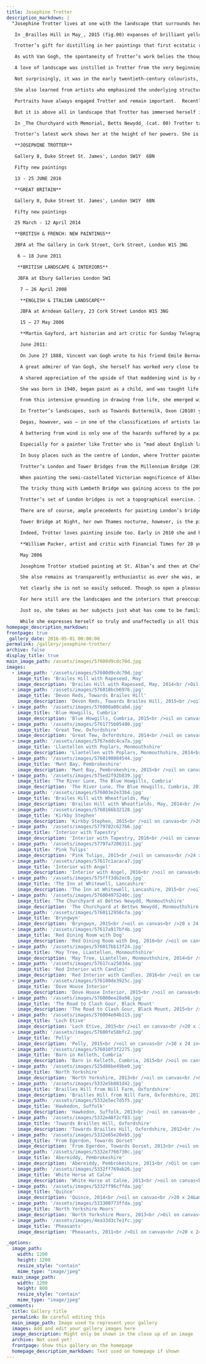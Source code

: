 ```yaml
---
title: Josephine Trotter
description_markdown: |
  "Josephine Trotter lives at one with the landscape that surrounds her in the Oxfordshire hills.  Her home exudes an atmosphere of wellbeing, warmth, nature and art that spills over into the celebration of life that makes her paintings so distinctive.  For the last two years, landscape has engaged her most although throughout her long career she has also painted still-lifes and portraits.  She has often travelled to paint in sunnier spots, Greece, Turkey, Italy and France, but now it is in the landscapes of Britain that she finds her inspiration, especially in their wonderful variety of greens.

   In _Brailles Hill in May_, 2015 (fig.00) expanses of brilliant yellow rape glow against the fresh spring green fields striped with pink furrows, sparkling in the early summer sunshine. Hills fold into each other, pile up against the sky and culminate in the distinctive profile of Brailles Hill, a local landmark. The sense of rapture that this work conveys is at the heart of all Trotter’s work and is expressed, above all, through radiant colour.

   Trotter’s gift for distilling in her paintings that first ecstatic response to a scene brings to mind Van Gogh, an artist she admires. Like Van Gogh, she reacts immediately and powerfully to a motif that she finds compelling. ‘I get an absolute bolt in the head’, she explains, adding ‘I can’t explain it – it’s very powerful.’ Away from home, in Cumbria or Wales, she begins by ‘mapping’ her territory by driving around a region to survey the landscape until she is seized by a particular view. Like Van Gogh, she paints _en plein air_ in a single creative burst, usually finishing a painting in one day.  The early morning light determines the feel of a painting.  She dislikes the ‘flattening light’ of midday and as the sun moves across her subject throughout the day, rather than adjusting the tones of her composition to the shifting conditions, she remains true to that first light that ignited her imagination. She does no preparatory sketches and never relies on photographs, but draws the broad outlines of the composition with a brush loaded with thinly diluted paint. Once a painting is finished, she never revises in the studio. This truth to nature is often physically challenging. Like Monet struggling with the weather on the beaches of Normandy, or Van Gogh with the Mistral in Provence, Trotter sometimes has to weight her easel with bags of stones to stop high winds carrying her canvas away.

   As with Van Gogh, the spontaneity of Trotter’s work belies the thought and the thorough grounding in technique that lie behind it. She may paint quickly but there is no doubt that an innate sense of organisation and structure contribute to the force of her paintings.  Her pigments, she explains, are always arranged in the same sequence on her palette and this helps her organise colour relationships on the canvas. And, like Cézanne, she builds up her composition across the canvas as a whole, constantly aware of how each part relates to the whole.

   A love of landscape was instilled in Trotter from the very beginning of her career.  As a teenager, she took private lessons with the painter Maurice Field, a teacher at the Slade and who encouraged his students to paint in the open air and to record their observation with direct sincerity. He took her sketching in the footsteps of Constable on Hampstead Heath and introduced her to the artist’s oil sketches in the Victoria and Albert Museum.  Drawing classes with the distinguished post-war artist Euan Uglow at St. Alban’s School of Art gave her a thorough grounding in draughtsmanship and pictorial structure. At Chelsea School of Art Trotter deepened her understanding of drawing by attending life classes for two hours every evening, a discipline that would have a lasting impact on her technique and her approach. Today, she often sees the swells and hollows of the landscape in terms of the human figure.  But, most importantly, at Chelsea she also discovered colour.  New paint ranges in tubes offered exhilarating possibilities – ‘at least five different greens’. ‘Colour came bursting out of me’, she recalls, and before long a brilliant rush of colour banished the muted palette of her earlier work.

   Not surprisingly, it was in the early twentieth-century colourists, Matisse, Derain and the Fauves that Trotter found her artistic mentors.  And it is perhaps in her still-lifes that Trotter is closest to the Fauves. In _Red, Yellow and White Tulips with Red Jug,_ 2014 (cat. 00), the brilliant flowers stand out against and at the same time intertwine with the patterned background. Trotter likes tulips for the way ‘they walk about’ freely on the end of their stems.    

   She also learned from artists who emphasized the underlying structure of a composition, Georges Braque or Juan Gris, and especially Cézanne whose drawings she studied at the British Museum and who is still the artist whom perhaps she admires the most. Certainly, an innate structure in her own compositions grounds and balances the vivid colour and the emotional immediacy.   

   Portraits have always engaged Trotter and remain important.  Recently, in addition to her family, she has painted with great sympathy a full-bodied professional model, Christine, resplendently naked on a chaise-longue (cat. 00), and Polly, the proprietor of a local bookshop who is celebrated for her colourful attire, in characteristic bright pink stockings and red shoes (cat, _The Blue Howgills, Cumbria,_ 2015, cat. 00).  

   But it is above all in landscape that Trotter has immersed herself in her recent work.  She returns again and again to the benign, rolling countryside that surrounds her Oxfordshire home. While this particular landscape is fundamental to her current work, she has also explored more dramatic landscapes in Yorkshire, Wales, Yorkshire and Cumbria. During an expedition to Cumbria in the summer of 2015, she was captivated by the Blue Howgills hills, the rise and fall, the sweep and bend, the fluid shapes of the hills rushing up to the sky – Gerard Manley Hopkins’s line ‘Landscape plotted and pieced — fold, fallow, and plough’ (_Pied Beauty,_ 1877) comes to mind – checked at the top of canvas by the deep blue band of the horizon (cat. 00).  

   In _The Churchyard with Memorial, Betts Newydd_ (cat. 00) Trotter tackles another subject close to her heart - graveyards. She insists that the subject has no metaphysical or spiritual significance for her but that the appeal is purely visual the strong, geometric forms of the crosses thrusting up through the loose, burgeoning green grass is what attracts her.  

   Trotter’s latest work shows her at the height of her powers. She is an artist rooted in the tradition of modern Post-Impressionist painting but her deeply felt, poetic response to her native landscape brings a strong and totally individual vision to her subjects. She is a superlative painter in the truest sense of the word. ‘I absolutely love putting paint on’, she declares, ‘I love paint, the smell of paint and its texture.’ In the end, her art is about the stuff of painting, and it is in the visceral essence of the material itself that she has always found herself and the reason why her paintings speak so vividly to us.  

   **JOSEPHINE TROTTER**

   Gallery 8, Duke Street St. James', London SW1Y  6BN

   Fifty new paintings

   13 - 25 JUNE 2016

   **GREAT BRITAIN**

   Gallery 8, Duke Street St. James', London SW1Y  6BN

   Fifty new paintings

   25 March - 12 April 2014

   **BRITISH & FRENCH: NEW PAINTINGS**

   JBFA at The Gallery in Cork Street, Cork Street, London W1S 3NG

    6 – 18 June 2011

    **BRITISH LANDSCAPE & INTERIORS**

    JBFA at Ebury Galleries London SW1

     7 – 26 April 2008

     **ENGLISH & ITALIAN LANDSCAPE**

     JBFA at Arndean Gallery, 23 Cork Street London W1S 3NG

     15 – 27 May 2006

     **Martin Gayford, art historian and art critic for Sunday Telegraph** **and author of ‘_The Yellow House_ and _The Man in The Blue Scarf_ writes**

     June 2011:

     On June 27 1888, Vincent van Gogh wrote to his friend Emile Bernard, mentioning a new picture he had just done of the fields outside Arles. He called it Summer Evening and painted it, he explained, at a single sitting. To rework it was impossible “You see, I went out to do it expressly while the mistral was raging. Aren't we seeking intensity of thought rather than tranquillity of touch?” Josephine Trotter would no doubt understand exactly what he meant by that. “I’m a very immediate person”, she says, “so I have to have the hype of the subject in front of me”.

     A great admirer of Van Gogh, she herself has worked very close to his artistic territory. Last summer she painted below Les Baux de Provence, which is perched on top of Les Alpilles, the blue ridge of which can be seen in the background of so many of his Arles landscapes. In fact, she had a thoroughly Van Goghian experience there. “There was a mistral blowing and you could feel that rage and madness he got into because of this awful hot wind. It does make you feel mad. This painting blew away six times, it was very, very daunting. I had to go back when it had calmed down a bit.”

     A shared appreciation of the upside of that maddening wind is by no means the only attitude that Josephine Trotter shares with the great Dutch artist. She too is fond of onions, for example (Vincent was prone to pop them into pictures including Vincent’s Chair (1888), in which a boxful are sprouting in the background). Trotter “There’s something about onions. It’s the shape and the colour: all those different greens and the limes.” Another enthusiasm is irises, which swirl in the foreground of Cuq en Terasses, France (2010). “I’m so madly in love with Irises because I keep thinking about those Van Gogh Irises (1889)”.  Above all, like Vincent, she is an artist who has a powerful feeling for the material she uses: oil paint, in all its glorious, glutinous physicality. “I get so excited about paint. During my progress as a painter I have become increasingly fascinated by its quality and application – from Cezanne’s architectural and controlled brush-strokes to the passion of Van Gogh’s.” Oil is her preferred medium; for works on paper she uses gouache rather than watercolour because it has more substance. If a feeling for the substantiality of pigment itself is one affinity that Trotter feels with Van Gogh, another is the emphasis she puts on drawing. Of course, the two are not easily separated, certainly not in Trotter’s case. “I feel privileged to have trained at a time when drawing was the crux and bones of art education and very hard work”.

     She was born in 1940, began paint as a child, and was taught life drawing by Maurice Feild before going on to art school. “When I was at Chelsea School of Art, I was taught to draw, draw, draw. We had life-drawing every night for two hours, and the same pose for a week.” Another piece of luck, in her view, was to have been taught by the late Euan Uglow, one of the most gifted British painters and draughtsmen of the post war period. 

     From this intensive grounding in drawing from life, she emerged with a feeling for landscape that is grounded in human anatomy. “I think there’s a lot of drawing and tension in landscape. I think of my paintings of countryside as rather large nudes, like my model Christine. The contours of the hills give me the same feeling. If you don’t get the fields in right it’s the same as if you don’t get the arm in right. The whole thing falls apart”.

     In Trotter’s landscapes, such as Towards Buttermilk, Oxon (2010) you can sense that attitude towards topography – regarding it as an organism, tautly constructed of muscles, bones and sinews. Though this may seem a strange way to think about fields and hills, it is by no means unique. Degas, an artist who spent most of his time painting and drawing human bodies, once produced a picture that is simultaneously a coastal view and a reclining female nude, her limbs formed from the mounds of cliff-side turf.

     Degas, however, was – in one of the classifications of artists largely neglected by art historians – an indoor painter. All his work was done in the studio. Trotter on the other hand, in common with Van Gogh and Monet, predominately an outdoors artist. “I can’t finish my landscapes in the studio, when I come back I never touch them ever.” 

     A battering from wind is only one of the hazards suffered by a painter working out of doors, sur le motif as artists used to put it in 19th century France – though it is one of the worst because a canvas is of course, a small sail, easily blown over or even away (Van Gogh advised tethering one’s easel to the ground with ropes and tent pegs during the mistral).

     Especially for a painter like Trotter who is “mad about English landscapes” there is the problem of rain, a great deal of which fell while she was painting Waterloo Bridge. In the South of France, where she painted last year, there is the question of heat. In one case, she had to come back and finish a painting at 6.30 in the morning, “because it was just too hot where I was sitting later in the day”.

     In busy places such as the centre of London, where Trotter painted the splendid sequence of paintings of bridges over the Thames, which is the centre-piece of this exhibition, there is the distraction of milling crowds of curious strangers. Van Gogh put up with that too, painting the Night Cafe (1888) on an easel set up in an all-night bar, much to the interest and amusement of the clientele. 

     Trotter’s London and Tower Bridges from the Millennium Bridge (2010) was done sur le motif on one of the most teeming thoroughfares in the metropolis. In this case her husband claims some credit for its successful completion. “Angus feels he was very important in these pictures, which he was. He was whopping all the tourists away with an umbrella. They were like ants. We were there for seven hours. Angus said to me, “You are so rude!” I explained, “If I talk to anybody, I’d never paint, I have to be so focussed”. If anybody stuck their face in mine I just said I was foreign”.

     When painting the semi-castellated Victorian magnificence of Albert Bridge she managed to find a more secluded vantage-point, as she explains: “I’m used to having people breathing down my neck but it’s a relief to escape from them. I was so relieved that I could get into Battersea Park, climb over some iron railings, and sit in some gorse bushes.”

     The tricky thing with Lambeth Bridge was gaining access to the pontoon outside Tate Britain, from which it was painted. “I was so frustrated because I got there at quarter past 8 in the morning but they didn’t unlock the chain on the gate until about quarter past 11, waiting for the first ferry, by which time I was having a seizure”. 

     Trotter’s set of London bridges is not a topographical exercise. It was undertaken out of affection for certain structures – starting with Battersea Bridge, which the painter knew from art school days. It is not, and is not intended to be, complete. Chelsea Bridge for example, was omitted. She went and looked at it, “I didn’t like it at all, it’s very flat and boring.”

     There are of course, ample precedents for painting London’s bridges – there’s a Thames-scape tradition that goes back to Canaletto in the 18th century, and includes Turner, Constable, Whistler and Monet. Trotter was especially conscious of André Derain, whose vivacious fauvist London paintings she saw in a remarkable exhibition at the Courtauld Gallery in 2005-6\. “I got very emotional about painting Tower Bridge thinking about Derain and those wonderful Thames pictures he did.”  

     Tower Bridge at Night, her own Thames nocturne, however, is the picture that reached limits of painting sur le motif. A difficulty of painting outside anyway, especially in a country with rapidly fluctuating cloud-cover such as Britain, is the changing light. But what to do when the light goes altogether - that is at night? With the fading of light colour too disappears. For this Trotter explains. “I did some drawings and a little photograph but there were technical problems, I had to rush back and do it inside”. Nonetheless it is one of the most striking of her bridge paintings.

     Indeed, Trotter loves painting inside too. Early in 2010 she and her husband were snowed in at their Oxfordshire farm. “It was wonderful, I can’t tell you how wonderful. Nobody could get at you.” As she emphasises, inside or out, “The thing is, I really love painting.” That is abundantly evident from her exuberant work.

     **William Packer, artist and critic with Financial Times for 20 years**

     May 2006 

     Josephine Trotter studied painting at St. Alban’s and then at Chelsea having previously been taught privately by Professor Maurice Feild of the Slade. She has sustained the commitment to painting she picked up so early, not only from him, but variously from such remarkable and demanding artists as Euan Uglow, Ceri Richards and Norman Adams, over what is now a long career. But commitment, as it was indeed for them, must always be something rather more than the simple combination of application and enthusiasm with which it may so easily be confused, no matter how sincerely professed. Enthusiasm is all very well, but, far beyond the immediate exercise, there must be to it too an intensity of focus that amounts to passion, and a persistence in taking the work through to a full realisation, if it is to carry with it any true purpose. Painting passionately is serious business. And Trotter is as serious as she is passionate a painter in just such a sense.

     She also remains as transparently enthusiastic as ever she was, and the physical pleasure she takes in the stuff of paint and the act of painting is manifest in everything she does. If anything, it has grown more evident as the years have gone on, her work of more recent years now full of a post-impressionist, fauvist energy, redolent of the artists she has come variously to admire so much – Matisse, Derain and Cezanne, Ivon Hitchens and Paul Nash. The paint is rich on the surface, the palette now clean and bright, the brush-stroke direct and confident, the structure always strong, clear and simple. And the work is full, too, of no less direct a delight in the chosen subject, whether it is the rich domestic landscape of the Cotswolds, the grander sweep of the Yorkshire moors, or hedonistic, sun-lit Italy. Here we have an artist fully in command of her material and technique, as sure of her subject as she is sure of her expressive means, and happy enough to continue as she is, set so easily and confidently in her ways.

     Yet clearly she is not so easily seduced. Though so open a pleasure is taken in the work in all its aspects, mere pleasurable self-expression is never its point. It is only the amateur that expects to enjoy himself, and Trotter knows full well, from long experience, that for all its joys, painting is never fun. And she knows too that the passion that informs it, like painting itself, is a contradiction and a mystery to be confronted, tested and disciplined rather than indulged – unfashionable demands that they are, perhaps, in our self-indulgent age. Her paintings may look, therefore, direct and simple in the statement, the product of an hour or two spent in easy, happy circumstances, but they are underpinned by disciplines long studied and hard won – disciplines of close observation, organisation and technical address, of light, space and form. It is a truism of art-commentary that all artists end up painting the same picture, for all the apparent changes of manner and subject over the years – _plus ca change_ …. But it is, after all, in the nature of the truism to contain at least a germ of truth. My own belief, born of frequent experience, is that a true artist’s work does indeed tend to hang together in the end, all of a piece. And to see these recent paintings is not so much to wonder as to anticipate what a Trotter retrospective might tell us of the evolution of her work over her prolific career, and how it comes back in its essentials to itself.

     For here still are the landscapes and the interiors that preoccupied her in her student years. The tone may have been pitched so much lower, and the palette so much quieter than today, and there have been intermediate stages along the way, but the sense of an ordered, architectural and inhabited space, though now more often inhabited only by implication, is as strong as ever. The journey from those grey London roofs outside the studio window to the vibrant Manorbier Castle or the church at Cetinale is perhaps not all that far.

     Just so, she takes as her subjects just what has come to be familiar to her, whether everyday and close to home in Oxfordshire or what has become so on her travels, for she returns repeatedly to anywhere or anything she finds especially stimulating or intriguing – to the Papal house and its garden at Cetinale near Siena, both inside and out; to the great castles of Wales and England, those vast sculptures in the landscape, Harlech and Manorbier; to the Dorset coast at Bridport and Abbotsbury; to the Yorkshire moors and the Welsh mountains, both north and south. But, as with Chesterton’s ‘Manalive’, we travel far, perhaps, only in order to come home again. And Trotter is no more at home, and no more herself, than when working in her beloved Cotswolds, painting the local fields and farms, and the rise of Brailes Hill that she sees every day.

     While she expresses herself so truly and unaffectedly in all this work, the paradox is that self-expression has little to do with it. For self-expression, in art of any kind, self-consciously undertaken, is ever a snare and a delusion – and an irrelevant delusion too, for the simple reason that we express ourselves in any case in everything we do. Rather it is that, as for all artists, for her the difficulty and the eternal fascination lie in the struggle to get it right, of course in terms set by the artist’s own interests and intentions, but only so that the work can then be set free in the world to be taken as it is, standing as it were on its own feet. In even trying to get it right, all true artists do more than they know, and we come to their work not to be creatures of what they think, but to discover what it means to us, and tells us of what and where we are in the world. Josephine Trotter gets it right enough, and we are surprised and engaged by it, and better, for it_. London March 2006. William Packer Art Critic with Financial Times since 1974._"
homepage_description_markdown: 
frontpage: true
_gallery_date: 2016-05-01 00:00:00
permalink: /gallery/josephine-trotter/
archive: false
display_title: true
main_image_path: /assets/images/57600d9cdc70d.jpg
images:
  - image_path: '/assets/images/57600d9cdc70d.jpg'
    image_title: 'Brailes Hill with Rapeseed, May'
    image_description: 'Brailes Hill with Rapeseed, May, 2014<br />Oil on canvas<br />36 x 48 in<br />&amp;pound;30,000 SOLD'
  - image_path: '/assets/images/576018bcb6976.jpg'
    image_title: 'Devon Reds, Towards Brailes Hill'
    image_description: 'Devon Reds, Towards Brailes Hill, 2015<br />oil on canvas<br />2015<br />&amp;pound;25,000 SOLD'
  - image_path: '/assets/images/576000a00cabd.jpg'
    image_title: 'Blue Howgills, Cumbria'
    image_description: 'Blue Howgills, Cumbria, 2015<br />oil on canvas<br />28 x 36&amp;quot;<br />&amp;pound;12,000 SOLD'
  - image_path: '/assets/images/5761775b05480.jpg'
    image_title: 'Great Tew, Oxfordshire'
    image_description: 'Great Tew, Oxfordshire, 2014<br />oil on canvas<br />28 x 36&amp;quot;<br />&amp;pound;12,000'
  - image_path: '/assets/images/5767eddc4ca7a.jpg'
    image_title: 'Llantellen with Poplars, Monmouthshire'
    image_description: 'Llantellen with Poplars, Monmouthshire, 2014<br />oil on canvass<br />24 x 28 in<br />&amp;pound;10,000'
  - image_path: '/assets/images/5760198084544.jpg'
    image_title: 'Mwnt Bay, Pembrokeshire'
    image_description: 'Mwnt Bay, Pembrokeshire, 2015<br />oil on canvas<br />2015<br />&amp;pound;10,000 SOLD'
  - image_path: '/assets/images/575ed2f92b839.jpg'
    image_title: 'The River Lune, The Blue Howgills, Cumbria'
    image_description: 'The River Lune, The Blue Howgills, Cumbria, 2015<br />oil on canvas<br />24 x 30&amp;quot;<br />&amp;pound;12,000'
  - image_path: '/assets/images/576003e2e33b4.jpg'
    image_title: 'Brailes Hill with Wheatfields, May'
    image_description: 'Brailes Hill with Wheatfields, May, 2014<br />oil on canvas<br />28 x 36 in<br />&amp;pound;12,000'
  - image_path: '/assets/images/5760166b32128.jpg'
    image_title: 'Kirkby Stephen'
    image_description: 'Kirkby Stephen, 2015<br />oil on canvas<br />20 x 24 in<br />&amp;pound;8,000 SOLD' 
  - image_path: '/assets/images/5779782c627b6.jpg'
    image_title: 'Interior with Tapestry'
    image_description: 'Interior with Tapestry, 2016<br />oil on canvas<br />32 x 24 in<br />&amp;pound;10,000'  
  - image_path: '/assets/images/57797a7206311.jpg'
    image_title: 'Pink Tulips'
    image_description: 'Pink Tulips, 2015<br />oil on canvass<br />24 x 20&amp;quot;<br />&amp;pound;6,000'
  - image_path: '/assets/images/57617c1acaca7.jpg'
    image_title: 'Interior with Angel'
    image_description: 'Interior with Angel, 2016<br />oil on canvas<br />32 x 24 in<br />&amp;pound;10,000 SOLD'  
  - image_path: '/assets/images/575fff3db2ec0.jpg'
    image_title: 'The Inn at Whitewell, Lancashire'
    image_description: 'The Inn at Whitewell, Lancashire, 2015<br />oil on canvas<br />28 x 3 inches<br />&amp;pound;12,000'
  - image_path: '/assets/images/576004975240c.jpg'
    image_title: 'The Churchyard at Bettws Newydd, Monmouthshire'
    image_description: 'The Churchyard at Bettws Newydd, Monmouthshire, 2015<br />oil on canvas<br />24 x 30&amp;quot;<br />&amp;pound;8,000'  
  - image_path: '/assets/images/5760112956cfa.jpg'
    image_title: 'Bryngwyn'
    image_description: 'Bryngwyn, 2015<br />oil on canvas<br />20 x 24 in<br />&amp;pound;6,000 SOLD'
  - image_path: '/assets/images/57617a917bf4b.jpg'
    image_title: 'Red Dining Room with Dog'
    image_description: 'Red Dining Room with Dog, 2016<br />oil on canvas<br />30 x 40 in<br />&amp;pound;15,000'  
  - image_path: '/assets/images/576017bb13f24.jpg'
    image_title: 'May Tree, LLantellen, Monmouthshire'
    image_description: 'May Tree, LLantellen, Monmouthshire, 2014<br />oil on canvas<br />28 x 36 in<br />&amp;pound;10,000 SOLD'
  - image_path: '/assets/images/57617ca2503da.jpg'
    image_title: 'Red Interior with Candles'
    image_description: 'Red Interior with Candles, 2016<br />oil on canvas<br />24 x 28 in<br />&amp;pound;7,000'  
  - image_path: '/assets/images/576180de3925c.jpg'
    image_title: 'Dove House Interior'
    image_description: 'Dove House Interior, 2015<br />oil on canvas<br />24 x 30 in<br />&amp;pound;10,000 SOLD'
  - image_path: '/assets/images/576000ee28a98.jpg'
    image_title: 'The Road to Clash Gour, Black Mount'
    image_description: 'The Road to Clash Gour, Black Mount, 2015<br />oil on canvass<br />24 x 36 in<br />&amp;pound;10,000'  
  - image_path: '/assets/images/576004e04b115.jpg'
    image_title: 'Loch Etive'
    image_description: 'Loch Etive, 2015<br />oil on canvas<br />20 x 30 in<br />&amp;pound;8,000 SOLD'
  - image_path: '/assets/images/57600fe58bfc2.jpg'
    image_title: 'Polly'
    image_description: 'Polly, 2015<br />oil on canvas<br />30 x 24 in<br />&amp;pound;8,000'  
  - image_path: '/assets/images/576010f3f2275.jpg'
    image_title: 'Barn in Kelleth, Cumbria'
    image_description: 'Barn in Kelleth, Cumbria, 2015<br />oil on canvas<br />24 x 20 in<br />&amp;pound;6,000 SOLD'
  - image_path: '/assets/images/525d86be49be0.jpg'
    image_title: 'North Yorkshire'
    image_description: 'North Yorkshire, 2013<br />oil on canvas<br />&amp;pound;15,000 SOLD'  
  - image_path: '/assets/images/5332e5b881d42.jpg'
    image_title: 'Brailles Hill from Nill Farm, Oxfordshire'
    image_description: 'Brailles Hill from Nill Farm, Oxfordshire, 2013<br />Oil on canvas<br />48 x 60&amp;quot; in <br />&amp;pound;25,000 SOLD'
  - image_path: '/assets/images/5332e5ec7d5f5.jpg'
    image_title: 'Hawkedon, Suffolk'
    image_description: 'Hawkedon, Suffolk, 2013<br />oil on canvas<br />24 x 30&amp;quot;<br />&amp;pound;8000 SOLD'  
  - image_path: '/assets/images/5332e48f2cf83.jpg'
    image_title: 'Towards Brailles Hill, Oxfordshire'
    image_description: 'Towards Brailles Hill, Oxfordshire, 2012<br />oil on canvas<br />36 x 48 in<br />&amp;pound;20,000 SOLD'
  - image_path: '/assets/images/5332e65e20eb5.jpg'
    image_title: 'From Egerdon, Towards Dorset'
    image_description: 'From Egerdon, Towards Dorset, 2013<br />oil on canvas<br />24 x 30&amp;quot;<br />&amp;pound;8000 SOLD'  
  - image_path: '/assets/images/5332e7766730c.jpg'
    image_title: 'Abereiddy, Pembrokeshire'
    image_description: 'Abereiddy, Pembrokeshire, 2011<br />Oil on canvas<br />20 x 24&amp;quot;<br />&amp;pound;7,500 SOLD'
  - image_path: '/assets/images/5332ff769ab26.jpg'
    image_title: 'White Horse at Calne'
    image_description: 'White Horse at Calne, 2013<br />oil on canvas<br />24 x 32&amp;quot;<br />&amp;pound;8000 SOLD'  
  - image_path: '/assets/images/5332ff96cffda.jpg'
    image_title: 'Quince'
    image_description: 'Quince, 2014<br />oil on canvas<br />20 x 24&amp;quot;<br />&amp;pound;7,000 SOLD'
  - image_path: '/assets/images/533300773ffda.jpg'
    image_title: 'North Yorkshire Moors'
    image_description: 'North Yorkshire Moors, 2013<br />Oil on canvas<br />28 x 36 in (71 x 91 cm)<br />&amp;pound;12,000 SOLD'  
  - image_path: '/assets/images/4ea33d3c7e1fc.jpg'
    image_title: 'Pheasants'
    image_description: 'Pheasants, 2011<br />Oil on canvas<br />20 x 24 cm (50 x 61 cm)<br />SOLD'

_options:
  image_path:
    width: 1200
    height: 1200
    resize_style: "contain"
    mime_type: "image/jpeg"
  main_image_path:
    width: 1200
    height: 800
    resize_style: "contain"
    mime_type: "image/jpeg"
_comments:
  title: Gallery title
  permalink: Be careful editing this
  main_image_path: Image used to represent your gallery
  images: Add and edit your gallery images here
  image_description: Might only be shown in the close up of an image
  archive: Not used yet!
  frontpage: Show this gallery on the homepage
  homepage_description_markdown: Text used on homepage if shown
---
```

